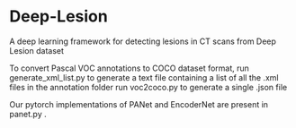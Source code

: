 # Deep-Lesion
A deep learning framework for detecting lesions in CT scans from Deep Lesion dataset


To convert Pascal VOC annotations to COCO dataset format,
run generate_xml_list.py to generate a text file containing a list of all the .xml files in the annotation folder
run voc2coco.py to generate a single .json file 


Our pytorch implementations of PANet and EncoderNet are present in panet.py .
